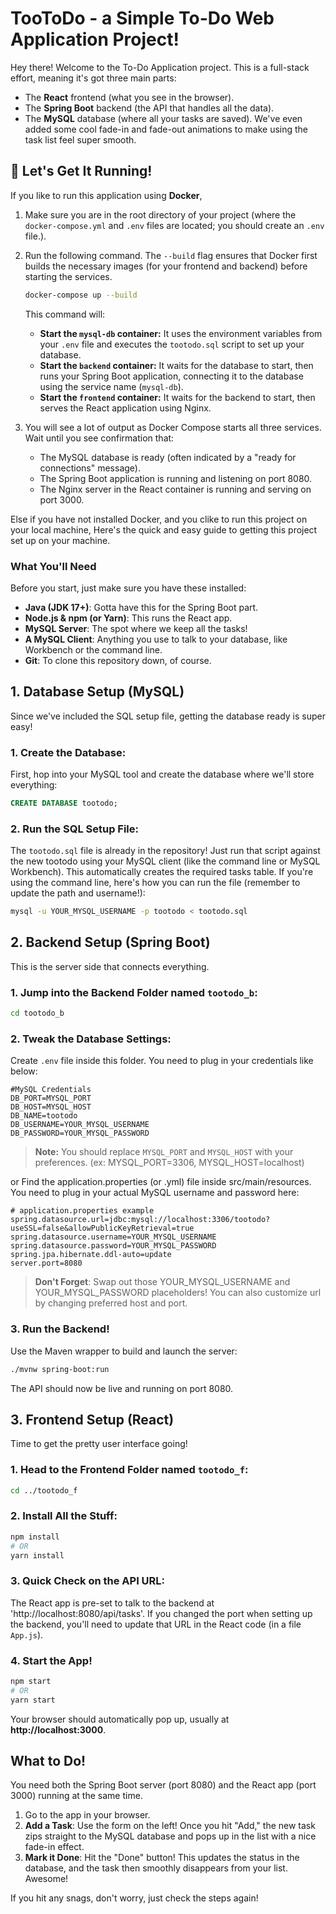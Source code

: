 # TooToDo - a Simple To-Do Web Application Project!

Hey there! Welcome to the To-Do Application project. This is a full-stack effort, meaning it's got three main parts:
- The **React** frontend (what you see in the browser).
- The **Spring Boot** backend (the API that handles all the data).
- The **MySQL** database (where all your tasks are saved).
We've even added some cool fade-in and fade-out animations to make using the task list feel super smooth.

## 🚀 Let's Get It Running!

If you like to run this application using **Docker**,
1. Make sure you are in the root directory of your project (where the `docker-compose.yml` and `.env` files are located; you should create an `.env` file.).
2. Run the following command. The `--build` flag ensures that Docker first builds the necessary images (for your frontend and backend) before starting the services.
   ```bash
   docker-compose up --build
   ```
   This command will:
    - **Start the `mysql-db` container:** It uses the environment variables from your `.env` file and executes the `tootodo.sql` script to set up your database.
    - **Start the `backend` container:** It waits for the database to start, then runs your Spring Boot application, connecting it to the database using the service name (`mysql-db`).
    - **Start the `frontend` container:** It waits for the backend to start, then serves the React application using Nginx.

3. You will see a lot of output as Docker Compose starts all three services. Wait until you see confirmation that:
    - The MySQL database is ready (often indicated by a "ready for connections" message).
    - The Spring Boot application is running and listening on port 8080.
    - The Nginx server in the React container is running and serving on port 3000.

Else if you have not installed Docker, and you clike to run this project on your local machine,
Here's the quick and easy guide to getting this project set up on your machine.

### What You'll Need
Before you start, just make sure you have these installed:
- **Java (JDK 17+)**: Gotta have this for the Spring Boot part.
- **Node.js & npm (or Yarn)**: This runs the React app.
- **MySQL Server**: The spot where we keep all the tasks!
- **A MySQL Client**: Anything you use to talk to your database, like Workbench or the command line.
- **Git**: To clone this repository down, of course.


## 1. Database Setup (MySQL)

Since we've included the SQL setup file, getting the database ready is super easy!

### 1. Create the Database:
  First, hop into your MySQL tool and create the database where we'll store everything:
  ```sql
  CREATE DATABASE tootodo;
  ```

### 2. Run the SQL Setup File:
  The `tootodo.sql` file is already in the repository! Just run that script against the new tootodo using your MySQL client (like the command line or MySQL Workbench). This automatically creates the required tasks table.
  If you're using the command line, here's how you can run the file (remember to update the path and username!):
  ```bash
  mysql -u YOUR_MYSQL_USERNAME -p tootodo < tootodo.sql
  ```
  

## 2. Backend Setup (Spring Boot)

This is the server side that connects everything.
### 1. Jump into the Backend Folder named `tootodo_b`:
  ```bash
  cd tootodo_b
  ```

### 2. Tweak the Database Settings:
  Create `.env` file inside this folder. You need to plug in your credentials like below:
  ```env
  #MySQL Credentials
  DB_PORT=MYSQL_PORT
  DB_HOST=MYSQL_HOST
  DB_NAME=tootodo
  DB_USERNAME=YOUR_MYSQL_USERNAME
  DB_PASSWORD=YOUR_MYSQL_PASSWORD
  ```
  > **Note:** You should replace `MYSQL_PORT` and `MYSQL_HOST` with your preferences. (ex: MYSQL_PORT=3306, MYSQL_HOST=localhost)
  
  or Find the application.properties (or .yml) file inside src/main/resources. You need to plug in your actual MySQL username and password here:
  ```properties
  # application.properties example
  spring.datasource.url=jdbc:mysql://localhost:3306/tootodo?useSSL=false&allowPublicKeyRetrieval=true
  spring.datasource.username=YOUR_MYSQL_USERNAME
  spring.datasource.password=YOUR_MYSQL_PASSWORD
  spring.jpa.hibernate.ddl-auto=update
  server.port=8080
  
  ```
  > **Don't Forget**: Swap out those YOUR_MYSQL_USERNAME and YOUR_MYSQL_PASSWORD placeholders!
  > You can also customize url by changing preferred host and port.

### 3. Run the Backend!
  Use the Maven wrapper to build and launch the server:
  ```bash
  ./mvnw spring-boot:run
  ```
  The API should now be live and running on port 8080.


## 3. Frontend Setup (React)

Time to get the pretty user interface going!
### 1. Head to the Frontend Folder named `tootodo_f`:
  ```bash
  cd ../tootodo_f
  ```

### 2. Install All the Stuff:
  ```bash
  npm install
  # OR
  yarn install
  ```

### 3. Quick Check on the API URL:
  The React app is pre-set to talk to the backend at 'http://localhost:8080/api/tasks'. If you changed the port when setting up the backend, you'll need to update that URL in the React code (in a file `App.js`).

### 4. Start the App!
  ```bash
  npm start
  # OR
  yarn start
  ```
  Your browser should automatically pop up, usually at **http://localhost:3000**.


## What to Do!

You need both the Spring Boot server (port 8080) and the React app (port 3000) running at the same time.
1. Go to the app in your browser.
2. **Add a Task**: Use the form on the left! Once you hit "Add," the new task zips straight to the MySQL database and pops up in the list with a nice fade-in effect.
3. **Mark it Done**: Hit the "Done" button! This updates the status in the database, and the task then smoothly disappears from your list. Awesome!

If you hit any snags, don't worry, just check the steps again!
